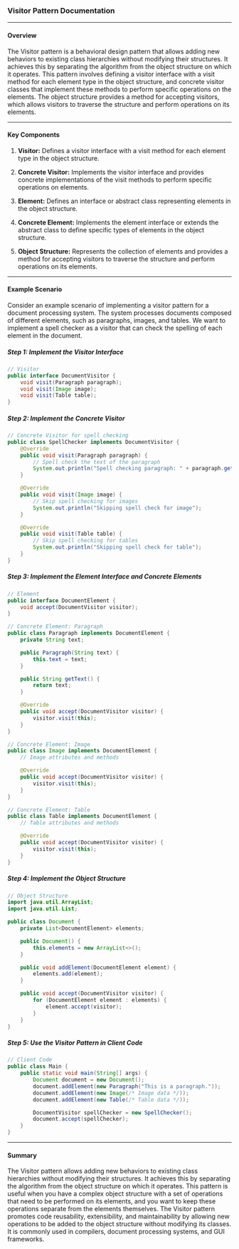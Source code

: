 ### Visitor Pattern Documentation

---

#### Overview

The Visitor pattern is a behavioral design pattern that allows adding new behaviors to existing class hierarchies without modifying their structures. It achieves this by separating the algorithm from the object structure on which it operates. This pattern involves defining a visitor interface with a visit method for each element type in the object structure, and concrete visitor classes that implement these methods to perform specific operations on the elements. The object structure provides a method for accepting visitors, which allows visitors to traverse the structure and perform operations on its elements.

---

#### Key Components

1. **Visitor:** Defines a visitor interface with a visit method for each element type in the object structure.

2. **Concrete Visitor:** Implements the visitor interface and provides concrete implementations of the visit methods to perform specific operations on elements.

3. **Element:** Defines an interface or abstract class representing elements in the object structure.

4. **Concrete Element:** Implements the element interface or extends the abstract class to define specific types of elements in the object structure.

5. **Object Structure:** Represents the collection of elements and provides a method for accepting visitors to traverse the structure and perform operations on its elements.

---

#### Example Scenario

Consider an example scenario of implementing a visitor pattern for a document processing system. The system processes documents composed of different elements, such as paragraphs, images, and tables. We want to implement a spell checker as a visitor that can check the spelling of each element in the document.

##### Step 1: Implement the Visitor Interface

```java
// Visitor
public interface DocumentVisitor {
    void visit(Paragraph paragraph);
    void visit(Image image);
    void visit(Table table);
}
```

##### Step 2: Implement the Concrete Visitor

```java
// Concrete Visitor for spell checking
public class SpellChecker implements DocumentVisitor {
    @Override
    public void visit(Paragraph paragraph) {
        // Spell check the text of the paragraph
        System.out.println("Spell checking paragraph: " + paragraph.getText());
    }

    @Override
    public void visit(Image image) {
        // Skip spell checking for images
        System.out.println("Skipping spell check for image");
    }

    @Override
    public void visit(Table table) {
        // Skip spell checking for tables
        System.out.println("Skipping spell check for table");
    }
}
```

##### Step 3: Implement the Element Interface and Concrete Elements

```java
// Element
public interface DocumentElement {
    void accept(DocumentVisitor visitor);
}

// Concrete Element: Paragraph
public class Paragraph implements DocumentElement {
    private String text;

    public Paragraph(String text) {
        this.text = text;
    }

    public String getText() {
        return text;
    }

    @Override
    public void accept(DocumentVisitor visitor) {
        visitor.visit(this);
    }
}

// Concrete Element: Image
public class Image implements DocumentElement {
    // Image attributes and methods

    @Override
    public void accept(DocumentVisitor visitor) {
        visitor.visit(this);
    }
}

// Concrete Element: Table
public class Table implements DocumentElement {
    // Table attributes and methods

    @Override
    public void accept(DocumentVisitor visitor) {
        visitor.visit(this);
    }
}
```

##### Step 4: Implement the Object Structure

```java
// Object Structure
import java.util.ArrayList;
import java.util.List;

public class Document {
    private List<DocumentElement> elements;

    public Document() {
        this.elements = new ArrayList<>();
    }

    public void addElement(DocumentElement element) {
        elements.add(element);
    }

    public void accept(DocumentVisitor visitor) {
        for (DocumentElement element : elements) {
            element.accept(visitor);
        }
    }
}
```

##### Step 5: Use the Visitor Pattern in Client Code

```java
// Client Code
public class Main {
    public static void main(String[] args) {
        Document document = new Document();
        document.addElement(new Paragraph("This is a paragraph."));
        document.addElement(new Image(/* Image data */));
        document.addElement(new Table(/* Table data */));

        DocumentVisitor spellChecker = new SpellChecker();
        document.accept(spellChecker);
    }
}
```

---

#### Summary

The Visitor pattern allows adding new behaviors to existing class hierarchies without modifying their structures. It achieves this by separating the algorithm from the object structure on which it operates. This pattern is useful when you have a complex object structure with a set of operations that need to be performed on its elements, and you want to keep these operations separate from the elements themselves. The Visitor pattern promotes code reusability, extensibility, and maintainability by allowing new operations to be added to the object structure without modifying its classes. It is commonly used in compilers, document processing systems, and GUI frameworks.

